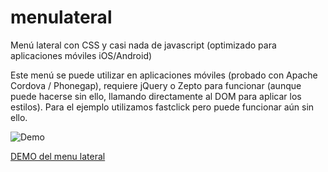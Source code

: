 # menulateral

Menú lateral con CSS y casi nada de javascript (optimizado para aplicaciones móviles iOS/Android)

Este menú se puede utilizar en aplicaciones móviles (probado con Apache Cordova / Phonegap), requiere jQuery o Zepto para funcionar (aunque puede hacerse sin ello, llamando directamente al DOM para aplicar los estilos). Para el ejemplo utilizamos fastclick pero puede funcionar aún sin ello.


![Demo](sqlite2web.png?raw=true "Demo")

[DEMO del menu lateral](http://tar.mx/demos/menulateral/)


